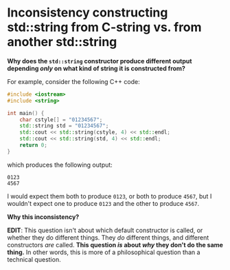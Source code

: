 # Inconsistency constructing std::string from C-string vs. from another std::string

**Why does the `std::string` constructor produce different output depending *only* on what kind of string it is constructed from?**

For example, consider the following C++ code:

```cpp
#include <iostream>
#include <string>

int main() {
    char cstyle[] = "01234567";
    std::string std = "01234567";
    std::cout << std::string(cstyle, 4) << std::endl;
    std::cout << std::string(std, 4) << std::endl;
    return 0;
}
```

which produces the following output:

```
0123
4567
```


I would expect them both to produce `0123`, or both to produce `4567`, but I wouldn't expect one to produce `0123` and the other to produce `4567`.

**Why this inconsistency?**

**EDIT**: This question isn't about which default constructor is called, or whether they do different things. They *do* different things, and different constructors *are* called. **This question *is* about *why* they don't do the same thing.** In other words, this is more of a philosophical question than a technical question.
